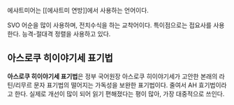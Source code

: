 에샤트미어는 [[에샤트미 연방]]에서 사용하는 언어이다.

SVO 어순을 많이 사용하며, 전치수식을 하는 교착어이다. 특이점으로는 접요사를 사용한다.
능격-절대격 정렬을 사용하고 있다.

## 아스로쿠 히이야기세 표기법

**아스로쿠 히이야기세 표기법**은 정부 국어원장 아스로쿠 히이야기세가 고안한 본래의 라틴/리무르 문자 표기법의 떨어지는 가독성을 보완한 표기법이다.
줄여서 AH 효기법이라고 한다.
실제로 개선이 많이 되어 읽기 편해졌다는 평이 많아, 가장 대중적으로 쓰인다.